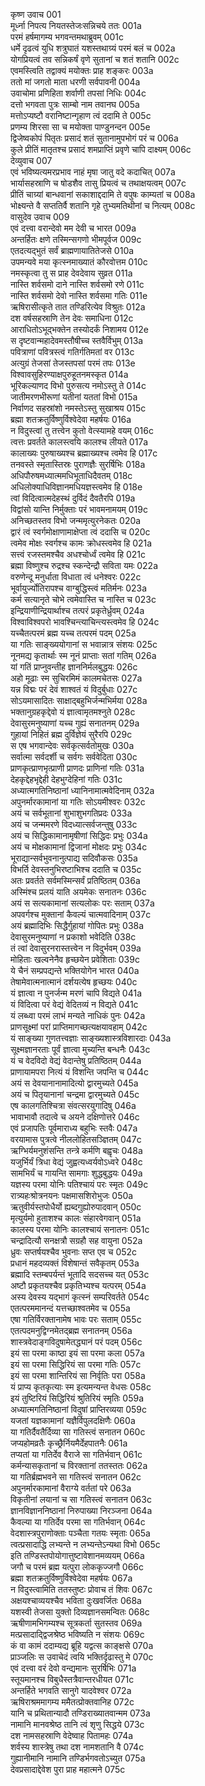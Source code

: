 कृष्ण उवाच	001  
मूर्ध्ना निपत्य नियतस्तेजःसन्निचये ततः	001a  
परमं हर्षमागम्य भगवन्तमथाब्रुवम्	001c  
धर्मे दृढत्वं युधि शत्रुघातं यशस्तथाग्र्यं परमं बलं च	002a  
योगप्रियत्वं तव सन्निकर्षं वृणे सुतानां च शतं शतानि	002c  
एवमस्त्विति तद्वाक्यं मयोक्तः प्राह शङ्करः	003a  
ततो मां जगतो माता धरणी सर्वपावनी	004a  
उवाचोमा प्रणिहिता शर्वाणी तपसां निधिः	004c  
दत्तो भगवता पुत्रः साम्बो नाम तवानघ	005a  
मत्तोऽप्यष्टौ वरानिष्टान्गृहाण त्वं ददामि ते	005c  
प्रणम्य शिरसा सा च मयोक्ता पाण्डुनन्दन	005e  
द्विजेष्वकोपं पितृतः प्रसादं शतं सुतानामुपभोगं परं च	006a  
कुले प्रीतिं मातृतश्च प्रसादं शमप्राप्तिं प्रवृणे चापि दाक्ष्यम्	006c  
देव्युवाच	007  
एवं भविष्यत्यमरप्रभाव नाहं मृषा जातु वदे कदाचित्	007a  
भार्यासहस्राणि च षोडशैव तासु प्रियत्वं च तथाक्षयत्वम्	007c  
प्रीतिं चाग्र्यां बान्धवानां सकाशाद्ददामि ते वपुषः काम्यतां च	008a  
भोक्ष्यन्ते वै सप्ततिर्वै शतानि गृहे तुभ्यमतिथीनां च नित्यम्	008c  
वासुदेव उवाच	009  
एवं दत्त्वा वरान्देवो मम देवी च भारत	009a  
अन्तर्हितः क्षणे तस्मिन्सगणो भीमपूर्वज	009c  
एतदत्यद्भुतं सर्वं ब्राह्मणायातितेजसे	010a  
उपमन्यवे मया कृत्स्नमाख्यातं कौरवोत्तम	010c  
नमस्कृत्वा तु स प्राह देवदेवाय सुव्रत	011a  
नास्ति शर्वसमो दाने नास्ति शर्वसमो रणे	011c  
नास्ति शर्वसमो देवो नास्ति शर्वसमा गतिः	011e  
ऋषिरासीत्कृते तात तण्डिरित्येव विश्रुतः	012a  
दश वर्षसहस्राणि तेन देवः समाधिना	012c  
आराधितोऽभूद्भक्तेन तस्योदर्कं निशामय	012e  
स दृष्टवान्महादेवमस्तौषीच्च स्तवैर्विभुम्	013a  
पवित्राणां पवित्रस्त्वं गतिर्गतिमतां वर	013c  
अत्युग्रं तेजसां तेजस्तपसां परमं तपः	013e  
विश्वावसुहिरण्याक्षपुरुहूतनमस्कृत	014a  
भूरिकल्याणद विभो पुरुसत्य नमोऽस्तु ते	014c  
जातीमरणभीरूणां यतीनां यततां विभो	015a  
निर्वाणद सहस्रांशो नमस्तेऽस्तु सुखाश्रय	015c  
ब्रह्मा शतक्रतुर्विष्णुर्विश्वेदेवा महर्षयः	016a  
न विदुस्त्वां तु तत्त्वेन कुतो वेत्स्यामहे वयम्	016c  
त्वत्तः प्रवर्तते कालस्त्वयि कालश्च लीयते	017a  
कालाख्यः पुरुषाख्यश्च ब्रह्माख्यश्च त्वमेव हि	017c  
तनवस्ते स्मृतास्तिस्रः पुराणज्ञैः सुरर्षिभिः	018a  
अधिपौरुषमध्यात्ममधिभूताधिदैवतम्	018c  
अधिलोक्याधिविज्ञानमधियज्ञस्त्वमेव हि	018e  
त्वां विदित्वात्मदेहस्थं दुर्विदं दैवतैरपि	019a  
विद्वांसो यान्ति निर्मुक्ताः परं भावमनामयम्	019c  
अनिच्छतस्तव विभो जन्ममृत्युरनेकतः	020a  
द्वारं त्वं स्वर्गमोक्षाणामाक्षेप्ता त्वं ददासि च	020c  
त्वमेव मोक्षः स्वर्गश्च कामः क्रोधस्त्वमेव हि	021a  
सत्त्वं रजस्तमश्चैव अधश्चोर्ध्वं त्वमेव हि	021c  
ब्रह्मा विष्णुश्च रुद्रश्च स्कन्देन्द्रौ सविता यमः	022a  
वरुणेन्दू मनुर्धाता विधाता त्वं धनेश्वरः	022c  
भूर्वायुर्ज्योतिरापश्च वाग्बुद्धिस्त्वं मतिर्मनः	023a  
कर्म सत्यानृते चोभे त्वमेवास्ति च नास्ति च	023c  
इन्द्रियाणीन्द्रियार्थाश्च तत्परं प्रकृतेर्ध्रुवम्	024a  
विश्वाविश्वपरो भावश्चिन्त्याचिन्त्यस्त्वमेव हि	024c  
यच्चैतत्परमं ब्रह्म यच्च तत्परमं पदम्	025a  
या गतिः साङ्ख्ययोगानां स भवान्नात्र संशयः	025c  
नूनमद्य कृतार्थाः स्म नूनं प्राप्ताः सतां गतिम्	026a  
यां गतिं प्राप्नुवन्तीह ज्ञाननिर्मलबुद्धयः	026c  
अहो मूढाः स्म सुचिरमिमं कालमचेतसः	027a  
यन्न विद्मः परं देवं शाश्वतं यं विदुर्बुधाः	027c  
सोऽयमासादितः साक्षाद्बहुभिर्जन्मभिर्मया	028a  
भक्तानुग्रहकृद्देवो यं ज्ञात्वामृतमश्नुते	028c  
देवासुरमनुष्याणां यच्च गुह्यं सनातनम्	029a  
गुहायां निहितं ब्रह्म दुर्विज्ञेयं सुरैरपि	029c  
स एष भगवान्देवः सर्वकृत्सर्वतोमुखः	030a  
सर्वात्मा सर्वदर्शी च सर्वगः सर्ववेदिता	030c  
प्राणकृत्प्राणभृत्प्राणी प्राणदः प्राणिनां गतिः	031a  
देहकृद्देहभृद्देही देहभुग्देहिनां गतिः	031c  
अध्यात्मगतिनिष्ठानां ध्यानिनामात्मवेदिनाम्	032a  
अपुनर्मारकामानां या गतिः सोऽयमीश्वरः	032c  
अयं च सर्वभूतानां शुभाशुभगतिप्रदः	033a  
अयं च जन्ममरणे विदध्यात्सर्वजन्तुषु	033c  
अयं च सिद्धिकामानामृषीणां सिद्धिदः प्रभुः	034a  
अयं च मोक्षकामानां द्विजानां मोक्षदः प्रभुः	034c  
भूराद्यान्सर्वभुवनानुत्पाद्य सदिवौकसः	035a  
विभर्ति देवस्तनुभिरष्टाभिश्च ददाति च	035c  
अतः प्रवर्तते सर्वमस्मिन्सर्वं प्रतिष्ठितम्	036a  
अस्मिंश्च प्रलयं याति अयमेकः सनातनः	036c  
अयं स सत्यकामानां सत्यलोकः परः सताम्	037a  
अपवर्गश्च मुक्तानां कैवल्यं चात्मवादिनाम्	037c  
अयं ब्रह्मादिभिः सिद्धैर्गुहायां गोपितः प्रभुः	038a  
देवासुरमनुष्याणां न प्रकाशो भवेदिति	038c  
तं त्वां देवासुरनरास्तत्त्वेन न विदुर्भवम्	039a  
मोहिताः खल्वनेनैव हृच्छयेन प्रवेशिताः	039c  
ये चैनं सम्प्रपद्यन्ते भक्तियोगेन भारत	040a  
तेषामेवात्मनात्मानं दर्शयत्येष हृच्छयः	040c  
यं ज्ञात्वा न पुनर्जन्म मरणं चापि विद्यते	041a  
यं विदित्वा परं वेद्यं वेदितव्यं न विद्यते	041c  
यं लब्ध्वा परमं लाभं मन्यते नाधिकं पुनः	042a  
प्राणसूक्ष्मां परां प्राप्तिमागच्छत्यक्षयावहाम्	042c  
यं साङ्ख्या गुणतत्त्वज्ञाः साङ्ख्यशास्त्रविशारदाः	043a  
सूक्ष्मज्ञानरताः पूर्वं ज्ञात्वा मुच्यन्ति बन्धनैः	043c  
यं च वेदविदो वेद्यं वेदान्तेषु प्रतिष्ठितम्	044a  
प्राणायामपरा नित्यं यं विशन्ति जपन्ति च	044c  
अयं स देवयानानामादित्यो द्वारमुच्यते	045a  
अयं च पितृयानानां चन्द्रमा द्वारमुच्यते	045c  
एष कालगतिश्चित्रा संवत्सरयुगादिषु	046a  
भावाभावौ तदात्वे च अयने दक्षिणोत्तरे	046c  
एवं प्रजापतिः पूर्वमाराध्य बहुभिः स्तवैः	047a  
वरयामास पुत्रत्वे नीललोहितसञ्ज्ञितम्	047c  
ऋग्भिर्यमनुशंसन्ति तन्त्रे कर्मणि बह्वृचः	048a  
यजुर्भिर्यं त्रिधा वेद्यं जुह्वत्यध्वर्यवोऽध्वरे	048c  
सामभिर्यं च गायन्ति सामगाः शुद्धबुद्धयः	049a  
यज्ञस्य परमा योनिः पतिश्चायं परः स्मृतः	049c  
रात्र्यहःश्रोत्रनयनः पक्षमासशिरोभुजः	050a  
ऋतुवीर्यस्तपोधैर्यो ह्यब्दगुह्योरुपादवान्	050c  
मृत्युर्यमो हुताशश्च कालः संहारवेगवान्	051a  
कालस्य परमा योनिः कालश्चायं सनातनः	051c  
चन्द्रादित्यौ सनक्षत्रौ सग्रहौ सह वायुना	052a  
ध्रुवः सप्तर्षयश्चैव भुवनाः सप्त एव च	052c  
प्रधानं महदव्यक्तं विशेषान्तं सवैकृतम्	053a  
ब्रह्मादि स्तम्बपर्यन्तं भूतादि सदसच्च यत्	053c  
अष्टौ प्रकृतयश्चैव प्रकृतिभ्यश्च यत्परम्	054a  
अस्य देवस्य यद्भागं कृत्स्नं सम्परिवर्तते	054c  
एतत्परममानन्दं यत्तच्छाश्वतमेव च	055a  
एषा गतिर्विरक्तानामेष भावः परः सताम्	055c  
एतत्पदमनुद्विग्नमेतद्ब्रह्म सनातनम्	056a  
शास्त्रवेदाङ्गविदुषामेतद्ध्यानं परं पदम्	056c  
इयं सा परमा काष्ठा इयं सा परमा कला	057a  
इयं सा परमा सिद्धिरियं सा परमा गतिः	057c  
इयं सा परमा शान्तिरियं सा निर्वृतिः परा	058a  
यं प्राप्य कृतकृत्याः स्म इत्यमन्यन्त वेधसः	058c  
इयं तुष्टिरियं सिद्धिरियं श्रुतिरियं स्मृतिः	059a  
अध्यात्मगतिनिष्ठानां विदुषां प्राप्तिरव्यया	059c  
यजतां यज्ञकामानां यज्ञैर्विपुलदक्षिणैः	060a  
या गतिर्दैवतैर्दिव्या सा गतिस्त्वं सनातन	060c  
जप्यहोमव्रतैः कृच्छ्रैर्नियमैर्देहपातनैः	061a  
तप्यतां या गतिर्देव वैराजे सा गतिर्भवान्	061c  
कर्मन्यासकृतानां च विरक्तानां ततस्ततः	062a  
या गतिर्ब्रह्मभवने सा गतिस्त्वं सनातन	062c  
अपुनर्मारकामानां वैराग्ये वर्ततां परे	063a  
विकृतीनां लयानां च सा गतिस्त्वं सनातन	063c  
ज्ञानविज्ञाननिष्ठानां निरुपाख्या निरञ्जना	064a  
कैवल्या या गतिर्देव परमा सा गतिर्भवान्	064c  
वेदशास्त्रपुराणोक्ताः पञ्चैता गतयः स्मृताः	065a  
त्वत्प्रसादाद्धि लभ्यन्ते न लभ्यन्तेऽन्यथा विभो	065c  
इति तण्डिस्तपोयोगात्तुष्टावेशानमव्ययम्	066a  
जगौ च परमं ब्रह्म यत्पुरा लोककृज्जगौ	066c  
ब्रह्मा शतक्रतुर्विष्णुर्विश्वेदेवा महर्षयः	067a  
न विदुस्त्वामिति ततस्तुष्टः प्रोवाच तं शिवः	067c  
अक्षयश्चाव्ययश्चैव भविता दुःखवर्जितः	068a  
यशस्वी तेजसा युक्तो दिव्यज्ञानसमन्वितः	068c  
ऋषीणामभिगम्यश्च सूत्रकर्ता सुतस्तव	069a  
मत्प्रसादाद्द्विजश्रेष्ठ भविष्यति न संशयः	069c  
कं वा कामं ददाम्यद्य ब्रूहि यद्वत्स काङ्क्षसे	070a  
प्राञ्जलिः स उवाचेदं त्वयि भक्तिर्दृढास्तु मे	070c  
एवं दत्त्वा वरं देवो वन्द्यमानः सुरर्षिभिः	071a  
स्तूयमानश्च विबुधैस्तत्रैवान्तरधीयत	071c  
अन्तर्हिते भगवति सानुगे यादवेश्वर	072a  
ऋषिराश्रममागम्य ममैतत्प्रोक्तवानिह	072c  
यानि च प्रथितान्यादौ तण्डिराख्यातवान्मम	073a  
नामानि मानवश्रेष्ठ तानि त्वं शृणु सिद्धये	073c  
दश नामसहस्राणि वेदेष्वाह पितामहः	074a  
शर्वस्य शास्त्रेषु तथा दश नामशतानि वै	074c  
गुह्यानीमानि नामानि तण्डिर्भगवतोऽच्युत	075a  
देवप्रसादाद्देवेश पुरा प्राह महात्मने	075c  
